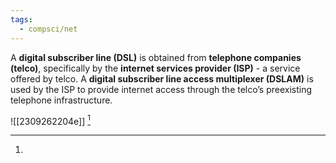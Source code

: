```yaml
---
tags:
  - compsci/net
---
```

A **digital subscriber line (DSL)** is obtained from **telephone companies (telco)**, specifically by the **internet services provider (ISP)** - a service offered by telco. A **digital subscriber line access multiplexer (DSLAM)** is used by the ISP to provide internet access through the telco’s preexisting telephone infrastructure. 

![[2309262204e]] [^1]

[^1]: 